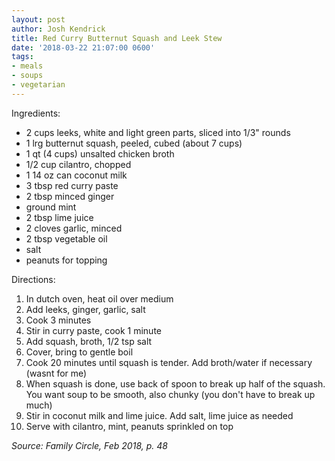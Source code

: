 ```yaml
---
layout: post
author: Josh Kendrick
title: Red Curry Butternut Squash and Leek Stew
date: '2018-03-22 21:07:00 0600'
tags:
- meals
- soups
- vegetarian
---
```


Ingredients:
* 2 cups leeks, white and light green parts, sliced into 1/3" rounds
* 1 lrg butternut squash, peeled, cubed (about 7 cups)
* 1 qt (4 cups) unsalted chicken broth
* 1/2 cup cilantro, chopped
* 1 14 oz can coconut milk
* 3 tbsp red curry paste
* 2 tbsp minced ginger
* ground mint
* 2 tbsp lime juice
* 2 cloves garlic, minced
* 2 tbsp vegetable oil
* salt
* peanuts for topping

Directions:
1. In dutch oven, heat oil over medium
2. Add leeks, ginger, garlic, salt
3. Cook 3 minutes
4. Stir in curry paste, cook 1 minute
5. Add squash, broth, 1/2 tsp salt
6. Cover, bring to gentle boil
7. Cook 20 minutes until squash is tender. Add broth/water if necessary (wasnt for me)
8. When squash is done, use back of spoon to break up half of the squash. You want soup to be smooth, also chunky (you don't have to break up much)
9. Stir in coconut milk and lime juice. Add salt, lime juice as needed
10. Serve with cilantro, mint, peanuts sprinkled on top

*Source: Family Circle, Feb 2018, p. 48*